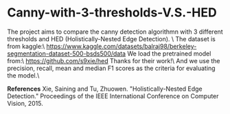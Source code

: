 # Canny-with-3-thresholds-V.S.-HED
The project aims to compare the canny detection algorithmn with 3 different thresholds and HED (Holistically-Nested Edge Detection). \\
The dataset is from kaggle:\\
https://www.kaggle.com/datasets/balraj98/berkeley-segmentation-dataset-500-bsds500/data
We load the pretrained model from:\\
https://github.com/s9xie/hed
Thanks for their work!\\
And we use the precision, recall, mean and median F1 scores as the criteria for evaluating the model.\\

**References**
Xie, Saining and Tu, Zhuowen. "Holistically-Nested Edge Detection." Proceedings of the IEEE International Conference on Computer Vision, 2015.
